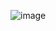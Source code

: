 ![image](https://user-images.githubusercontent.com/11422365/148800894-108f3f76-2dd4-4104-9095-7eab9b799cb7.png)
